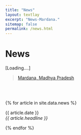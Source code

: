 ```yaml
---
title: "News"
layout: textlay
excerpt: "News-Mardana."
sitemap: false
permalink: /news.html
---
```


# News
[Loading....]

 <div id="newsfeed" class="" >
  <div class="fb-page" data-href="https://www.facebook.com/VillageMardana/" data-tabs="timeline,events" data-width="" data-height="" data-small-header="false" data-adapt-container-width="true" data-hide-cover="false" data-show-facepile="true"><blockquote cite="https://www.facebook.com/VillageMardana/" class="fb-xfbml-parse-ignore"><a href="https://www.facebook.com/VillageMardana/">Mardana, Madhya Pradesh</a></blockquote></div>
  
</br>
</br>
<div id="newsid" class="" >
  
{% for article in site.data.news %}
<p>{{ article.date }} <br>
<em>{{ article.headline }}</em></p>
{% endfor %}

</div>

